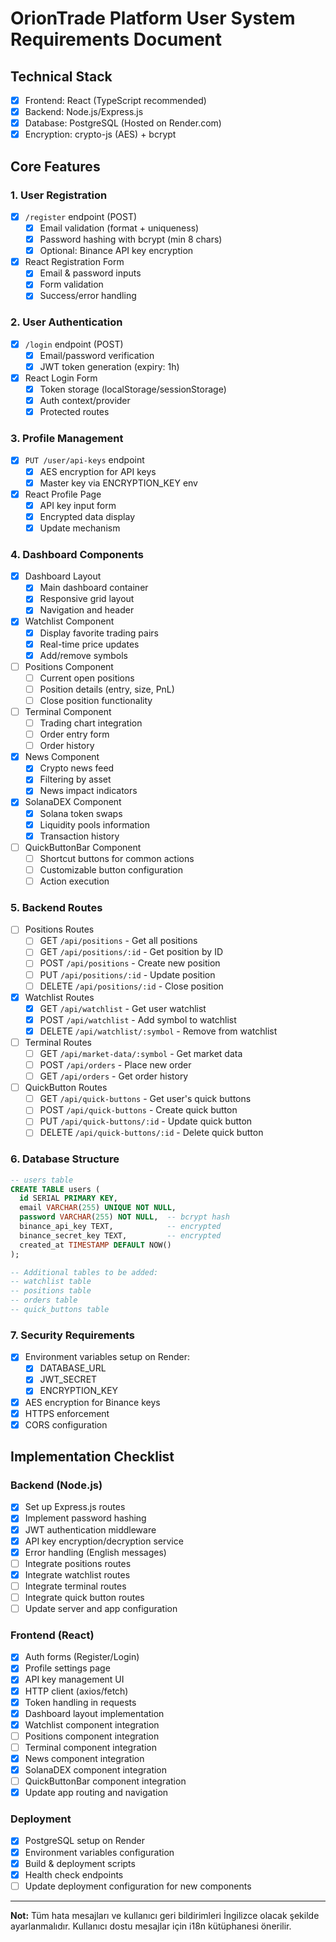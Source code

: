 # OrionTrade Platform User System Requirements Document

## Technical Stack
- [x] Frontend: React (TypeScript recommended)
- [x] Backend: Node.js/Express.js
- [x] Database: PostgreSQL (Hosted on Render.com)
- [x] Encryption: crypto-js (AES) + bcrypt

## Core Features

### 1. User Registration
- [x] `/register` endpoint (POST)
  - [x] Email validation (format + uniqueness)
  - [x] Password hashing with bcrypt (min 8 chars)
  - [x] Optional: Binance API key encryption
- [x] React Registration Form
  - [x] Email & password inputs
  - [x] Form validation
  - [x] Success/error handling

### 2. User Authentication
- [x] `/login` endpoint (POST)
  - [x] Email/password verification
  - [x] JWT token generation (expiry: 1h)
- [x] React Login Form
  - [x] Token storage (localStorage/sessionStorage)
  - [x] Auth context/provider
  - [x] Protected routes

### 3. Profile Management
- [x] `PUT /user/api-keys` endpoint
  - [x] AES encryption for API keys
  - [x] Master key via ENCRYPTION_KEY env
- [x] React Profile Page
  - [x] API key input form
  - [x] Encrypted data display
  - [x] Update mechanism

### 4. Dashboard Components
- [x] Dashboard Layout
  - [x] Main dashboard container
  - [x] Responsive grid layout
  - [x] Navigation and header
- [x] Watchlist Component
  - [x] Display favorite trading pairs
  - [x] Real-time price updates
  - [x] Add/remove symbols
- [ ] Positions Component
  - [ ] Current open positions
  - [ ] Position details (entry, size, PnL)
  - [ ] Close position functionality
- [ ] Terminal Component
  - [ ] Trading chart integration
  - [ ] Order entry form
  - [ ] Order history
- [x] News Component
  - [x] Crypto news feed
  - [x] Filtering by asset
  - [x] News impact indicators
- [x] SolanaDEX Component
  - [x] Solana token swaps
  - [x] Liquidity pools information
  - [x] Transaction history
- [ ] QuickButtonBar Component
  - [ ] Shortcut buttons for common actions
  - [ ] Customizable button configuration
  - [ ] Action execution

### 5. Backend Routes
- [ ] Positions Routes
  - [ ] GET `/api/positions` - Get all positions
  - [ ] GET `/api/positions/:id` - Get position by ID
  - [ ] POST `/api/positions` - Create new position
  - [ ] PUT `/api/positions/:id` - Update position
  - [ ] DELETE `/api/positions/:id` - Close position
- [x] Watchlist Routes
  - [x] GET `/api/watchlist` - Get user watchlist
  - [x] POST `/api/watchlist` - Add symbol to watchlist
  - [x] DELETE `/api/watchlist/:symbol` - Remove from watchlist
- [ ] Terminal Routes
  - [ ] GET `/api/market-data/:symbol` - Get market data
  - [ ] POST `/api/orders` - Place new order
  - [ ] GET `/api/orders` - Get order history
- [ ] QuickButton Routes
  - [ ] GET `/api/quick-buttons` - Get user's quick buttons
  - [ ] POST `/api/quick-buttons` - Create quick button
  - [ ] PUT `/api/quick-buttons/:id` - Update quick button
  - [ ] DELETE `/api/quick-buttons/:id` - Delete quick button

### 6. Database Structure
```sql
-- users table
CREATE TABLE users (
  id SERIAL PRIMARY KEY,
  email VARCHAR(255) UNIQUE NOT NULL,
  password VARCHAR(255) NOT NULL,  -- bcrypt hash
  binance_api_key TEXT,            -- encrypted
  binance_secret_key TEXT,         -- encrypted
  created_at TIMESTAMP DEFAULT NOW()
);

-- Additional tables to be added:
-- watchlist table
-- positions table
-- orders table
-- quick_buttons table
```

### 7. Security Requirements
- [x] Environment variables setup on Render:
  - [x] DATABASE_URL
  - [x] JWT_SECRET
  - [x] ENCRYPTION_KEY
- [x] AES encryption for Binance keys
- [x] HTTPS enforcement
- [x] CORS configuration

## Implementation Checklist

### Backend (Node.js)
- [x] Set up Express.js routes
- [x] Implement password hashing
- [x] JWT authentication middleware
- [x] API key encryption/decryption service
- [x] Error handling (English messages)
- [ ] Integrate positions routes
- [x] Integrate watchlist routes
- [ ] Integrate terminal routes
- [ ] Integrate quick button routes
- [ ] Update server and app configuration

### Frontend (React)
- [x] Auth forms (Register/Login)
- [x] Profile settings page
- [x] API key management UI
- [x] HTTP client (axios/fetch)
- [x] Token handling in requests
- [x] Dashboard layout implementation
- [x] Watchlist component integration
- [ ] Positions component integration
- [ ] Terminal component integration
- [x] News component integration
- [x] SolanaDEX component integration
- [ ] QuickButtonBar component integration
- [x] Update app routing and navigation

### Deployment
- [x] PostgreSQL setup on Render
- [x] Environment variables configuration
- [x] Build & deployment scripts
- [x] Health check endpoints
- [ ] Update deployment configuration for new components

---

**Not:** Tüm hata mesajları ve kullanıcı geri bildirimleri İngilizce olacak şekilde ayarlanmalıdır. Kullanıcı dostu mesajlar için i18n kütüphanesi önerilir. 